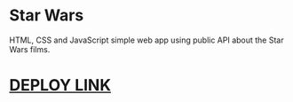 # Star Wars
HTML, CSS and JavaScript simple web app using public API about the Star Wars films.
# [DEPLOY LINK](https://rom-t.github.io/starWarsAPI/)